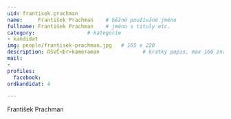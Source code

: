 ```yaml
---
uid: frantisek.prachman
name:     František Prachman  	# běžně používáné jméno
fullname: František Prachman  	# jméno s tituly etc.
category:                 # kategorie
- kandidat
img: people/frantisek-prachman.jpg   # 165 x 220
description: OSVČ<br>kameraman          	# kratký popis, max 160 znaků
mail:
-
profiles:
  facebook:
ordkandidat: 4

---
```


František Prachman
